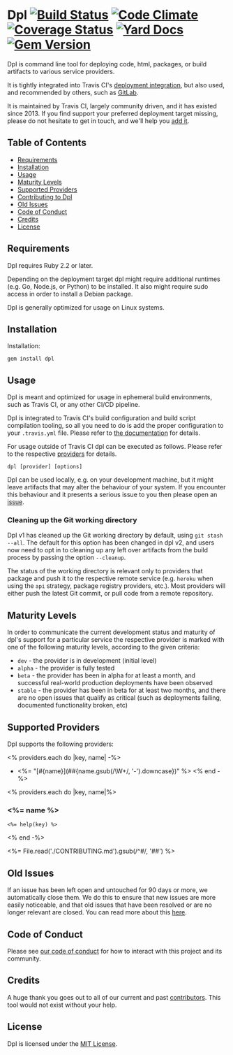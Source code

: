 # Dpl [![Build Status](https://travis-ci.com/travis-ci/dpl.svg?branch=master)](https://travis-ci.com/travis-ci/dpl) [![Code Climate](https://codeclimate.com/github/travis-ci/dpl.png)](https://codeclimate.com/github/travis-ci/dpl) [![Coverage Status](https://coveralls.io/repos/travis-ci/dpl/badge.svg?branch=master&service=github&cache=2019-08-09_17:00)](https://coveralls.io/github/travis-ci/dpl?branch=master) [![Yard Docs](http://img.shields.io/badge/yard-docs-blue.svg)](http://rubydoc.info/github/travis-ci/dpl) [![Gem Version](https://badge.fury.io/rb/dpl.png)](http://badge.fury.io/rb/dpl)

Dpl is command line tool for deploying code, html, packages, or build artifacts
to various service providers.

It is tightly integrated into Travis CI's [deployment integration](https://docs.travis-ci.com/user/deployment),
but also used, and recommended by others, such as [GitLab](https://docs.gitlab.com/ee/ci/examples/deployment/).

It is maintained by Travis CI, largely community driven, and it has existed
since 2013. If you find support your preferred deployment target missing,
please do not hesitate to get in touch, and we'll help you [add it](#contributing-to-dpl).

## Table of Contents

* [Requirements](#requirements)
* [Installation](#installation)
* [Usage](#usage)
* [Maturity Levels](#maturity-levels)
* [Supported Providers](#supported-providers)
* [Contributing to Dpl](#contributing-to-dpl)
* [Old Issues](#old-issues)
* [Code of Conduct](#code-of-conduct)
* [Credits](#credits)
* [License](#license)

## Requirements

Dpl requires Ruby 2.2 or later.

Depending on the deployment target dpl might require additional runtimes (e.g.
Go, Node.js, or Python) to be installed. It also might require sudo access in
order to install a Debian package.

Dpl is generally optimized for usage on Linux systems.

## Installation

Installation:

```
gem install dpl
```

## Usage

Dpl is meant and optimized for usage in ephemeral build environments, such
as Travis CI, or any other CI/CD pipeline.

Dpl is integrated to Travis CI's build configuration and build script compilation
tooling, so all you need to do is add the proper configuration to your `.travis.yml`
file. Please refer to [the documentation](https://docs.travis-ci.com/user/deployment)
for details.

For usage outside of Travis CI dpl can be executed as follows. Please refer to
the respective [providers](#supported-providers) for details.

```
dpl [provider] [options]
```

Dpl can be used locally, e.g. on your development machine, but it might leave
artifacts that may alter the behaviour of your system. If you encounter this
behaviour and it presents a serious issue to you then please open an
[issue](https://github.com/travis-ci/dpl/issues/new).

### Cleaning up the Git working directory

Dpl v1 has cleaned up the Git working directory by default, using `git stash
--all`. The default for this option has been changed in dpl v2, and users now
need to opt in to cleaning up any left over artifacts from the build process
by passing the option `--cleanup`.

The status of the working directory is relevant only to providers that package
and push it to the respective remote service (e.g. `heroku` when using the
`api` strategy, package registry providers, etc.). Most providers will either
push the latest Git commit, or pull code from a remote repository.

## Maturity Levels

In order to communicate the current development status and maturity of dpl's
support for a particular service the respective provider is marked with one of
the following maturity levels, according to the given criteria:

* `dev` - the provider is in development (initial level)
* `alpha` - the provider is fully tested
* `beta` - the provider has been in alpha for at least a month, and successful real-world production deployments have been observed
* `stable` - the provider has been in beta for at least two months, and there are no open issues that qualify as critical (such as deployments failing, documented functionality broken, etc)

## Supported Providers

Dpl supports the following providers:

<% providers.each do |key, name| -%>
  * <%= "[#{name}](##{name.gsub(/\W+/, '-').downcase})" %>
<% end -%>

<% providers.each do |key, name|%>
### <%= name %>

```
<%= help(key) %>
```
<% end -%>

<%= File.read('./CONTRIBUTING.md').gsub(/^#/, '##') %>

## Old Issues

If an issue has been left open and untouched for 90 days or more, we
automatically close them. We do this to ensure that new issues are more easily
noticeable, and that old issues that have been resolved or are no longer
relevant are closed. You can read more about this [here](https://blog.travis-ci.com/2018-03-09-closing-old-issues).

## Code of Conduct

Please see [our code of conduct](CODE_OF_CONDUCT.md) for how to interact with
this project and its community.

## Credits

A huge thank you goes out to all of our current and past [contributors](https://github.com/travis-ci/dpl/graphs/contributors).
This tool would not exist without your help.

## License

Dpl is licensed under the [MIT License](https://github.com/travis-ci/dpl/blob/master/LICENSE).
